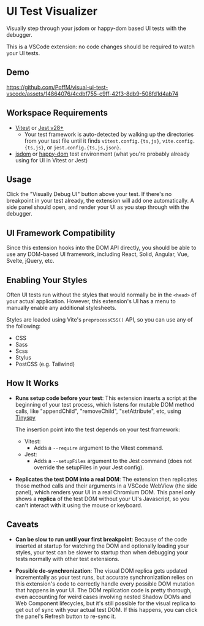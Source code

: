 # UI Test Visualizer

Visually step through your jsdom or happy-dom based UI tests with the debugger.

This is a VSCode extension: no code changes should be required to watch your UI tests.

## Demo

https://github.com/PoffM/visual-ui-test-vscode/assets/14864076/4cdbf755-c9ff-42f3-8db9-508fd1d4ab74

## Workspace Requirements

- [Vitest](https://vitest.dev/) or [Jest v28+](https://jestjs.io/)
  - Your test framework is auto-detected by walking up the directories from your test file until it finds `vitest.config.{ts,js}`, `vite.config.{ts,js}`, or `jest.config.{ts,js,json}`.
- [jsdom](https://github.com/jsdom/jsdom) or [happy-dom](https://github.com/capricorn86/happy-dom) test environment (what you're probably already using for UI in Vitest or Jest)

## Usage

Click the "Visually Debug UI" button above your test. If there's no breakpoint in your test already, the extension will add one automatically. A side panel should open, and render your UI as you step through with the debugger.

## UI Framework Compatibility

Since this extension hooks into the DOM API directly, you should be able to use any DOM-based UI framework, including React, Solid, Angular, Vue, Svelte, jQuery, etc.

## Enabling Your Styles

Often UI tests run without the styles that would normally be in the `<head>` of your actual application. However, this extension's UI has a menu to manually enable any additional stylesheets.

Styles are loaded using Vite's `preprocessCSS()` API, so you can use any of the following:

- CSS
- Sass
- Scss
- Stylus
- PostCSS (e.g. Tailwind)

## How It Works

- **Runs setup code before your test**: This extension inserts a script at the beginning of your test process, which listens for mutable DOM method calls, like "appendChild", "removeChild", "setAttribute", etc, using [Tinyspy](https://github.com/tinylibs/tinyspy)

  The insertion point into the test depends on your test framework:

  - Vitest:
    - Adds a `--require` argument to the Vitest command.
  - Jest:
    - Adds a `--setupFiles` argument to the Jest command (does not override the setupFiles in your Jest config).

- **Replicates the test DOM into a real DOM**: The extension then replicates those method calls and their arguments in a VSCode WebView (the side panel), which renders your UI in a real Chromium DOM. This panel only shows a **replica** of the test DOM without your UI's Javascript, so you can't interact with it using the mouse or keyboard.

## Caveats

- **Can be slow to run until your first breakpoint**: Because of the code inserted at startup for watching the DOM and optionally loading your styles, your test can be slower to startup than when debugging your tests normally with other test extensions.

- **Possible de-synchronization**: The visual DOM replica gets updated incrementally as your test runs, but accurate synchronization relies on this extension's code to correctly handle every possible DOM mutation that happens in your UI. The DOM replication code is pretty thorough, even accounting for weird cases involving nested Shadow DOMs and Web Component lifecycles, but it's still possible for the visual replica to get out of sync with your actual test DOM. If this happens, you can click the panel's Refresh button to re-sync it.
